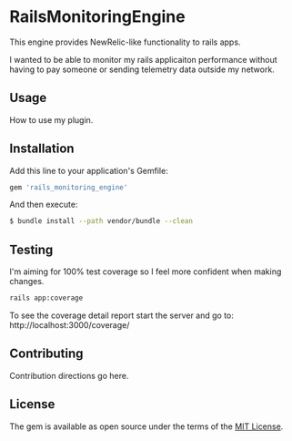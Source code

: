 # RailsMonitoringEngine
This engine provides NewRelic-like functionality to rails apps.

I wanted to be able to monitor my rails applicaiton performance without
having to pay someone or sending telemetry data outside my network.

## Usage
How to use my plugin.

## Installation
Add this line to your application's Gemfile:

```ruby
gem 'rails_monitoring_engine'
```

And then execute:
```bash
$ bundle install --path vendor/bundle --clean
```

## Testing

I'm aiming for 100% test coverage so I feel more confident
when making changes.

```bash
rails app:coverage
```

To see the coverage detail report start the server and go to: http://localhost:3000/coverage/

## Contributing
Contribution directions go here.

## License
The gem is available as open source under the terms of the [MIT License](https://opensource.org/licenses/MIT).
